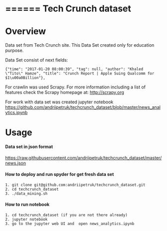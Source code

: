 ======
 Tech Crunch dataset 
======

Overview
========

Data set from  Tech Crunch site. This Data Set created only for education purpose.

Data Set consist of next fields:
```
{"time": "2017-01-20 08:00:39", "tag": null, "author": "Khaled \"Tito\" Hamze", "title": "Crunch Report | Apple Suing Qualcomm for $1\u00a0Billion"},
```

For crawlin was used Scrapy. For more information including a list of features check the Scrapy homepage at: http://scrapy.org

For work with data set was created  jupyter notebook https://github.com/andriipetruk/techcrunch_dataset/blob/master/news_analytics.ipynb


Usage
============

#### Data set in json format 

https://raw.githubusercontent.com/andriipetruk/techcrunch_dataset/master/news.json


#### How to deploy and run spyder for get fresh data set
```
1. git clone git@github.com:andriipetruk/techcrunch_dataset.git
2. cd techcrunch_dataset
3. ./data_mining.sh
```

#### How to run notebook
```
1. cd techcrunch_dataset (if you are not there already)
2. jupyter notebook
3. go to the jupyter web UI and  open news_analytics.ipynb 
```

